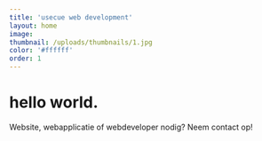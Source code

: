 ```yaml
---
title: 'usecue web development'
layout: home
image:
thumbnail: /uploads/thumbnails/1.jpg
color: '#ffffff'
order: 1
---
```



# hello world.

Website, webapplicatie of webdeveloper nodig? Neem contact op!